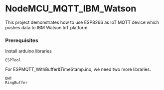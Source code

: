 # NodeMCU_MQTT_IBM_Watson

This project demonstrates how to use ESP8266 as IoT MQTT device which pushes data to IBM Watson IoT platform.


### Prerequisites

Install arduino libraries 

```
ESPTool
```

For ESPMQTT_WithBuffer&TimeStamp.ino, we need two more libraries.

```
DHT
RingBuffer
```


